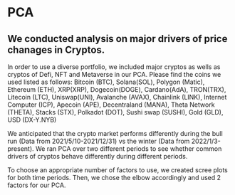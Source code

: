 # PCA
## We conducted analysis on major drivers of price chanages in Cryptos. 
In order to use a diverse portfolio, we included major cryptos as wells as cryptos of Defi, NFT and Metaverse in our PCA. Please find the coins we used listed as follows: 
Bitcoin (BTC), Solana(SOL), Polygon (Matic), Ethereum (ETH), XRP(XRP), Dogecoin(DOGE), Cardano(AdA), TRON(TRX), Litecoin (LTC), Uniswap(UNI), Avalanche (AVAX), Chainlink (LINK), Internet Computer (ICP), Apecoin (APE), Decentraland (MANA), Theta Network (THETA), Stacks (STX), Polkadot (DOT), Sushi swap (SUSHI), Gold (GLD), USD (DX-Y.NYB)

We anticipated that the crypto market performs differently during the bull run (Data from 2021/5/10-2021/12/31) vs the winter (Data from 2022/1/3-present). We ran PCA over two different periods to see whether common drivers of cryptos behave differently during different periods. 

To choose an appropriate number of factors to use, we created scree plots for both time periods. Then, we chose the elbow accordingly and used 2 factors for our PCA. 

